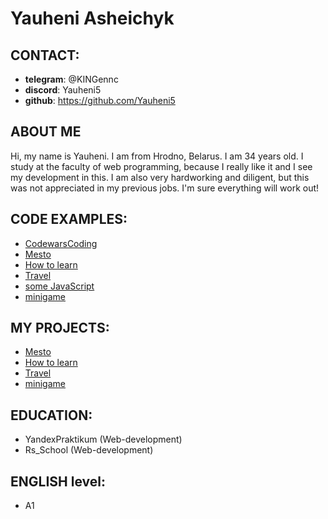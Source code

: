 # Yauheni Asheichyk

## CONTACT:
* **telegram**: @KINGennc
* **discord**: Yauheni5
* **github**: https://github.com/Yauheni5

## ABOUT ME
Hi, my name is Yauheni. I am from Hrodno, Belarus. I am 34 years old. I study at the faculty of web programming, because I really like it and I see my development in this. I am also very hardworking and diligent, but this was not appreciated in my previous jobs. I'm sure everything will work out!

## CODE EXAMPLES:
* [CodewarsCoding](https://www.codewars.com/users/Yauheni5/completed_solutions)
* [Mesto](https://github.com/Yauheni5/mesto)
* [How to learn](https://github.com/Yauheni5/how-to-learn)
* [Travel](https://github.com/Yauheni5/russian-travel)
* [some JavaScript](https://github.com/Yauheni5/--------)
* [minigame](https://github.com/Yauheni5/jsPractic)

## MY PROJECTS:
* [Mesto](https://yauheni5.github.io/mesto/index.html)
* [How to learn](https://yauheni5.github.io/how-to-learn/index.html)
* [Travel](https://yauheni5.github.io/russian-travel/index.html)
* [minigame](https://yauheni5.github.io/jsPractic/)

## EDUCATION:
* YandexPraktikum (Web-development)
* Rs_School (Web-development)

## ENGLISH level:
* A1
